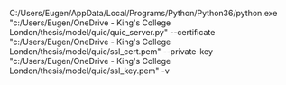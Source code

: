 C:/Users/Eugen/AppData/Local/Programs/Python/Python36/python.exe "c:/Users/Eugen/OneDrive - King's College London/thesis/model/quic/quic_server.py" --certificate "c:/Users/Eugen/OneDrive - King's College London/thesis/model/quic/ssl_cert.pem" --private-key "c:/Users/Eugen/OneDrive - King's College London/thesis/model/quic/ssl_key.pem" -v
